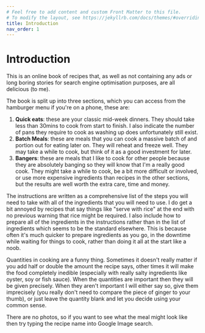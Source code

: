 ```yaml
---
# Feel free to add content and custom Front Matter to this file.
# To modify the layout, see https://jekyllrb.com/docs/themes/#overriding-theme-defaults
title: Introduction
nav_order: 1
---
```

# Introduction

This is an online book of recipes that, as well as not containing any ads or long boring stories for search engine optimisation purposes, are all delicious (to me).

The book is split up into three sections, which you can access from the hamburger menu if you're on a phone, these are:

1. **Quick eats**: these are your classic mid-week dinners. They should take less than 30mins to cook from start to finish. I also indicate the number of pans they require to cook as washing up does unfortunately still exist.
1. **Batch Meals**: these are meals that you can cook a massive batch of and portion out for eating later on. They will reheat and freeze well. They may take a while to cook, but think of it as a good investment for later.
1. **Bangers**: these are meals that I like to cook for other people because they are absolutely banging so they will know that I'm a really good cook. They might take a while to cook, be a bit more difficult or involved, or use more expensive ingredients than recipes in the other sections, but the results are well worth the extra care, time and money.

The instructions are written as a comprehensive list of the steps you will need to take with all of the ingredients that you will need to use. I do get a bit annoyed by recipes that say things like "serve with rice" at the end with no previous warning that rice might be required. I also include how to prepare all of the ingredients in the instructions rather than in the list of ingredients which seems to be the standard elsewhere. This is because often it's much quicker to prepare ingredients as you go, in the downtime while waiting for things to cook, rather than doing it all at the start like a noob.

Quantities in cooking are a funny thing. Sometimes it doesn't really matter if you add half or double the amount the recipe says, other times it will make the food completely inedible (especially with really salty ingredients like oyster, soy or fish sauce). When the quantities are important then they will be given precisely. When they aren't important I will either say so, give them imprecisely (you really don't need to compare the piece of ginger to your thumb), or just leave the quantity blank and let you decide using your common sense. 

There are no photos, so if you want to see what the meal might look like then try typing the recipe name into Google Image search.